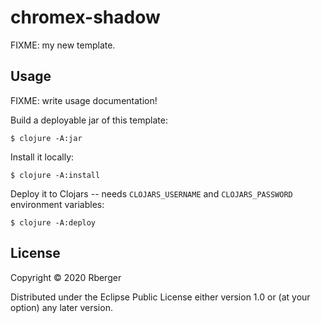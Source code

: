 # chromex-shadow

FIXME: my new template.

## Usage

FIXME: write usage documentation!

Build a deployable jar of this template:

    $ clojure -A:jar

Install it locally:

    $ clojure -A:install

Deploy it to Clojars -- needs `CLOJARS_USERNAME` and `CLOJARS_PASSWORD` environment variables:

    $ clojure -A:deploy

## License

Copyright © 2020 Rberger

Distributed under the Eclipse Public License either version 1.0 or (at
your option) any later version.
